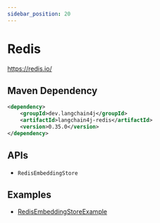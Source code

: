 ```yaml
---
sidebar_position: 20
---
```


# Redis

https://redis.io/


## Maven Dependency

```xml
<dependency>
    <groupId>dev.langchain4j</groupId>
    <artifactId>langchain4j-redis</artifactId>
    <version>0.35.0</version>
</dependency>
```


## APIs

- `RedisEmbeddingStore`


## Examples

- [RedisEmbeddingStoreExample](https://github.com/langchain4j/langchain4j-examples/blob/main/redis-example/src/main/java/RedisEmbeddingStoreExample.java)
